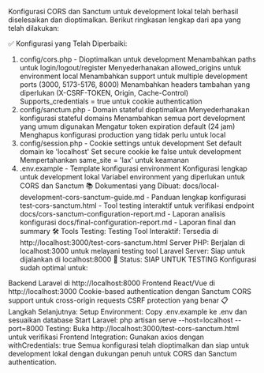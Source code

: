 Konfigurasi CORS dan Sanctum untuk development lokal telah berhasil diselesaikan dan dioptimalkan. Berikut ringkasan lengkap dari apa yang telah dilakukan:

✅ Konfigurasi yang Telah Diperbaiki:
1. config/cors.php - Dioptimalkan untuk development
Menambahkan paths untuk login/logout/register
Menyederhanakan allowed_origins untuk environment local
Menambahkan support untuk multiple development ports (3000, 5173-5176, 8000)
Menambahkan headers tambahan yang diperlukan (X-CSRF-TOKEN, Origin, Cache-Control)
Supports_credentials = true untuk cookie authentication
2. config/sanctum.php - Domain stateful dioptimalkan
Menyederhanakan konfigurasi stateful domains
Menambahkan semua port development yang umum digunakan
Mengatur token expiration default (24 jam)
Menghapus konfigurasi production yang tidak perlu untuk local
3. config/session.php - Cookie settings untuk development
Set default domain ke 'localhost'
Set secure cookie ke false untuk development
Mempertahankan same_site = 'lax' untuk keamanan
4. .env.example - Template konfigurasi environment
Konfigurasi lengkap untuk development lokal
Variabel environment yang diperlukan untuk CORS dan Sanctum
📚 Dokumentasi yang Dibuat:
docs/local-development-cors-sanctum-guide.md - Panduan lengkap konfigurasi
test-cors-sanctum.html - Tool testing interaktif untuk verifikasi endpoint
docs/cors-sanctum-configuration-report.md - Laporan analisis konfigurasi
docs/final-configuration-report.md - Laporan final dan summary
🛠️ Tools Testing:
Testing Tool Interaktif: Tersedia di http://localhost:3000/test-cors-sanctum.html
Server PHP: Berjalan di localhost:3000 untuk melayani testing tool
Laravel Server: Siap untuk dijalankan di localhost:8000
🎯 Status: SIAP UNTUK TESTING
Konfigurasi sudah optimal untuk:

Backend Laravel di http://localhost:8000
Frontend React/Vue di http://localhost:3000
Cookie-based authentication dengan Sanctum
CORS support untuk cross-origin requests
CSRF protection yang benar
📋 Langkah Selanjutnya:
Setup Environment: Copy .env.example ke .env dan sesuaikan database
Start Laravel: php artisan serve --host=localhost --port=8000
Testing: Buka http://localhost:3000/test-cors-sanctum.html untuk verifikasi
Frontend Integration: Gunakan axios dengan withCredentials: true
Semua konfigurasi telah dioptimalkan dan siap untuk development lokal dengan dukungan penuh untuk CORS dan Sanctum authentication.